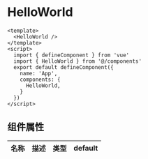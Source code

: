 # HelloWorld

```vue demo
<template>
  <HelloWorld />
</template>
<script>
  import { defineComponent } from 'vue'
  import { HelloWorld } from '@/components'
  export default defineComponent({
    name: 'App',
    components: {
      HelloWorld,
    }
  })
</script>
```

## 组件属性

|名称  | 描述 | 类型 |default|
|--|--|--|--|
